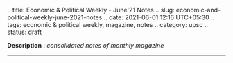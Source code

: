 .. title: Economic & Political Weekly - June'21 Notes
.. slug: economic-and-political-weekly-june-2021-notes
.. date: 2021-06-01 12:16 UTC+05:30
.. tags: economic & political weekly, magazine, notes
.. category: upsc
.. status: draft

**Description** : *consolidated notes of monthly magazine*

***
<!-- TEASER_END -->